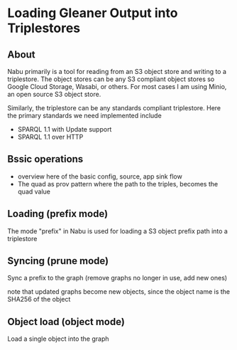 #  Loading Gleaner Output into Triplestores

## About

Nabu primarily is a tool for reading from an S3 object store and writing 
to a triplestore.  The object stores can be any S3 compliant object stores
so Google Cloud Storage, Wasabi, or others.   For most cases I am using
Minio, an open source S3 object store. 

Similarly, the triplestore can be any standards compliant triplestore.  Here
the primary standards we need implemented include

* SPARQL 1.1 with Update support
* SPARQL 1.1 over HTTP

## Bssic operations

- overview here of the basic config, source, app sink flow
- The quad as prov pattern where the path to the triples, becomes
the quad value 

## Loading (prefix mode)

The mode "prefix" in Nabu is used for loading a S3 object prefix 
path into a triplestore

## Syncing (prune mode)

Sync a prefix to the graph (remove graphs no longer in use, add new ones)

note that updated graphs become new objects, since the object name is the SHA256 of the object

## Object load (object mode)

Load a single object into the graph
